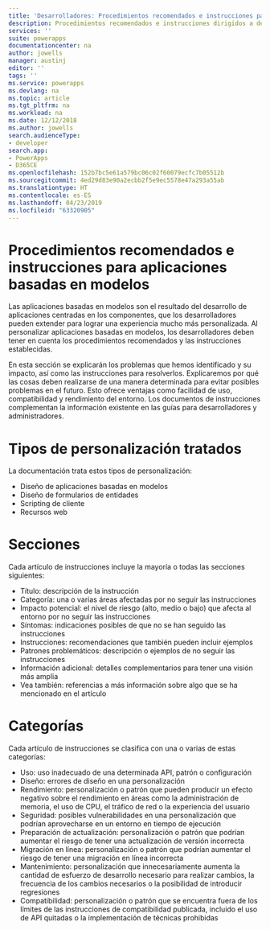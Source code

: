 ```yaml
---
title: 'Desarrolladores: Procedimientos recomendados e instrucciones para aplicaciones basadas en modelos | Microsoft Docs'
description: Procedimientos recomendados e instrucciones dirigidos a desarrolladores de aplicaciones basadas en modelos en PowerApps.
services: ''
suite: powerapps
documentationcenter: na
author: jowells
manager: austinj
editor: ''
tags: ''
ms.service: powerapps
ms.devlang: na
ms.topic: article
ms.tgt_pltfrm: na
ms.workload: na
ms.date: 12/12/2018
ms.author: jowells
search.audienceType:
- developer
search.app:
- PowerApps
- D365CE
ms.openlocfilehash: 152b7bc5e61a579bc06c02f60079ecfc7b05512b
ms.sourcegitcommit: 4ed29d83e90a2ecbb2f5e9ec5578e47a293a55ab
ms.translationtype: HT
ms.contentlocale: es-ES
ms.lasthandoff: 04/23/2019
ms.locfileid: "63320905"
---
```

# <a name="best-practices-and-guidance-for-model-driven-apps"></a>Procedimientos recomendados e instrucciones para aplicaciones basadas en modelos

Las aplicaciones basadas en modelos son el resultado del desarrollo de aplicaciones centradas en los componentes, que los desarrolladores pueden extender para lograr una experiencia mucho más personalizada. Al personalizar aplicaciones basadas en modelos, los desarrolladores deben tener en cuenta los procedimientos recomendados y las instrucciones establecidas. 

En esta sección se explicarán los problemas que hemos identificado y su impacto, así como las instrucciones para resolverlos. Explicaremos por qué las cosas deben realizarse de una manera determinada para evitar posibles problemas en el futuro. Esto ofrece ventajas como facilidad de uso, compatibilidad y rendimiento del entorno. Los documentos de instrucciones complementan la información existente en las guías para desarrolladores y administradores.

# <a name="targeted-customization-types"></a>Tipos de personalización tratados
La documentación trata estos tipos de personalización:

- Diseño de aplicaciones basadas en modelos
- Diseño de formularios de entidades
- Scripting de cliente
- Recursos web

# <a name="sections"></a>Secciones
Cada artículo de instrucciones incluye la mayoría o todas las secciones siguientes:

- Título: descripción de la instrucción
- Categoría: una o varias áreas afectadas por no seguir las instrucciones
- Impacto potencial: el nivel de riesgo (alto, medio o bajo) que afecta al entorno por no seguir las instrucciones
- Síntomas: indicaciones posibles de que no se han seguido las instrucciones
- Instrucciones: recomendaciones que también pueden incluir ejemplos
- Patrones problemáticos: descripción o ejemplos de no seguir las instrucciones
- Información adicional: detalles complementarios para tener una visión más amplia
- Vea también: referencias a más información sobre algo que se ha mencionado en el artículo

# <a name="categories"></a>Categorías
Cada artículo de instrucciones se clasifica con una o varias de estas categorías:

- Uso: uso inadecuado de una determinada API, patrón o configuración
- Diseño: errores de diseño en una personalización
- Rendimiento: personalización o patrón que pueden producir un efecto negativo sobre el rendimiento en áreas como la administración de memoria, el uso de CPU, el tráfico de red o la experiencia del usuario
- Seguridad: posibles vulnerabilidades en una personalización que podrían aprovecharse en un entorno en tiempo de ejecución
- Preparación de actualización: personalización o patrón que podrían aumentar el riesgo de tener una actualización de versión incorrecta
- Migración en línea: personalización o patrón que podrían aumentar el riesgo de tener una migración en línea incorrecta
- Mantenimiento: personalización que innecesariamente aumenta la cantidad de esfuerzo de desarrollo necesario para realizar cambios, la frecuencia de los cambios necesarios o la posibilidad de introducir regresiones
- Compatibilidad: personalización o patrón que se encuentra fuera de los límites de las instrucciones de compatibilidad publicada, incluido el uso de API quitadas o la implementación de técnicas prohibidas